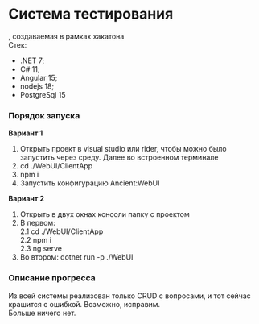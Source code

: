 # Система тестирования
, создаваемая в рамках хакатона  
Стек:  
- .NET 7;  
- C# 11;  
- Angular 15;
- nodejs 18;  
- PostgreSql 15
### Порядок запуска 
**Вариант 1**
1. Открыть проект в visual studio или rider, чтобы можно было запустить через среду.
   Далее во встроенном терминале  
2. cd ./WebUI/ClientApp  
3. npm i  
4. Запустить конфигурацию Ancient:WebUI
  
**Вариант 2**
1. Открыть в двух окнах консоли папку с проектом  
2. В первом:  
  2.1 cd ./WebUI/ClientApp  
  2.2 npm i  
  2.3 ng serve  
3. Во втором: dotnet run -p ./WebUI

### Описание прогресса
Из всей системы реализован только CRUD с вопросами, и тот сейчас крашится с ошибкой. Возможно, исправим.  
Больше ничего нет.
